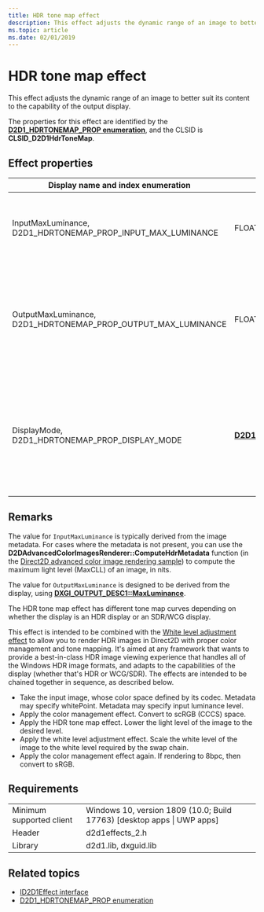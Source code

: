 ```yaml
---
title: HDR tone map effect
description: This effect adjusts the dynamic range of an image to better suit its content to the capability of the output display.
ms.topic: article
ms.date: 02/01/2019
---
```


# HDR tone map effect

This effect adjusts the dynamic range of an image to better suit its content to the capability of the output display.

The properties for this effect are identified by the [**D2D1_HDRTONEMAP_PROP enumeration**](/windows/desktop/api/d2d1effects_2/ne-d2d1effects_2-d2d1_hdrtonemap_prop.md), and the CLSID is **CLSID_D2D1HdrToneMap**.

## Effect properties

| Display name and index enumeration | Type and default value | Description |
|-|-|-|
| InputMaxLuminance, D2D1_HDRTONEMAP_PROP_INPUT_MAX_LUMINANCE | FLOAT | The maximum light level (or MaxCLL) of the image, in nits. |
| OutputMaxLuminance, D2D1_HDRTONEMAP_PROP_OUTPUT_MAX_LUMINANCE | FLOAT | The MaxCLL supported by the output target, in nits&mdash;typically set to the MaxCLL of the display. |
| DisplayMode, D2D1_HDRTONEMAP_PROP_DISPLAY_MODE | [**D2D1_HDRTONEMAP_DISPLAY_MODE**](/windows/desktop/api/d2d1effects_2/ne-d2d1effects_2-d2d1_hdrtonemap_display_mode) | When set to **_HDR**, the tone mapping curve is adjusted to better fit the fit the behavior of common HDR displays. |

## Remarks
The value for `InputMaxLuminance` is typically derived from the image metadata. For cases where the metadata is not present, you can use the **D2DAdvancedColorImagesRenderer::ComputeHdrMetadata** function (in the [Direct2D advanced color image rendering sample](https://github.com/Microsoft/Windows-universal-samples/tree/master/Samples/D2DAdvancedColorImages)) to compute the maximum light level (MaxCLL) of an image, in nits.

The value for `OutputMaxLuminance` is designed to be derived from the display, using [**DXGI_OUTPUT_DESC1::MaxLuminance**](/windows/desktop/api/dxgi1_6/ns-dxgi1_6-dxgi_output_desc1).

The HDR tone map effect has different tone map curves depending on whether the display is an HDR display or an SDR/WCG display.

This effect is intended to be combined with the [White level adjustment effect](white-level-adjustment-effect.md) to allow you to render HDR images in Direct2D with proper color management and tone mapping. It's aimed at any framework that wants to provide a best-in-class HDR image viewing experience that handles all of the Windows HDR image formats, and adapts to the capabilities of the display (whether that's HDR or WCG/SDR). The effects are intended to be chained together in sequence, as described below.

- Take the input image, whose color space defined by its codec. Metadata may specify whitePoint. Metadata may specify input luminance level.
- Apply the color management effect. Convert to scRGB (CCCS) space.
- Apply the HDR tone map effect. Lower the light level of the image to the desired level.
- Apply the white level adjustment effect. Scale the white level of the image to the white level required by the swap chain.
- Apply the color management effect again. If rendering to 8bpc, then convert to sRGB.

## Requirements

| | |
|-|-|
| Minimum supported client | Windows 10, version 1809 (10.0; Build 17763) \[desktop apps \| UWP apps\] |
| Header | d2d1effects\_2.h |
| Library | d2d1.lib, dxguid.lib |

## Related topics

* [ID2D1Effect interface](/windows/desktop/api/d2d1_1/nn-d2d1_1-id2d1effect)
* [D2D1_HDRTONEMAP_PROP enumeration](/windows/desktop/api/d2d1effects_2/ne-d2d1effects_2-d2d1_hdrtonemap_prop.md)

